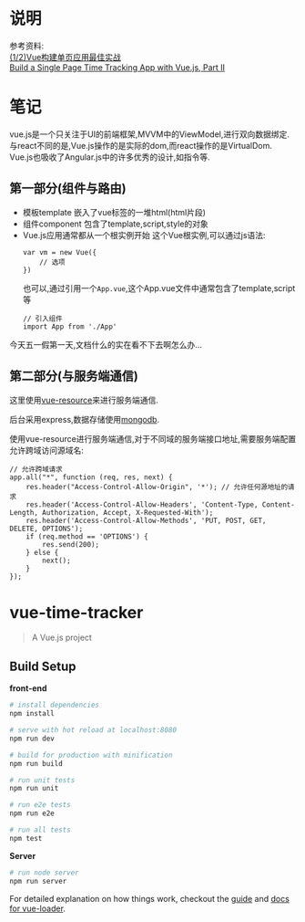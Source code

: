 # 说明
参考资料:    
[(1/2)Vue构建单页应用最佳实战](https://segmentfault.com/a/1190000005009052)    
[Build a Single Page Time Tracking App with Vue.js, Part II](https://scotch.io/tutorials/build-a-single-page-time-tracking-app-with-vue-js-part-ii)

# 笔记
vue.js是一个只关注于UI的前端框架,MVVM中的ViewModel,进行双向数据绑定.
与react不同的是,Vue.js操作的是实际的dom,而react操作的是VirtualDom.
Vue.js也吸收了Angular.js中的许多优秀的设计,如指令等.

## 第一部分(组件与路由)
* 模板template 
	嵌入了vue标签的一堆html(html片段)
* 组件component 
	包含了template,script,style的对象
* Vue.js应用通常都从一个根实例开始
	这个Vue根实例,可以通过js语法:
	```
	var vm = new Vue({
        // 选项
    })
	```
	也可以,通过引用一个`App.vue`,这个App.vue文件中通常包含了template,script等
	```
	// 引入组件
	import App from './App'
	```

今天五一假第一天,文档什么的实在看不下去啊怎么办...

## 第二部分(与服务端通信)
这里使用[vue-resource](https://github.com/vuejs/vue-resource)来进行服务端通信.

后台采用express,数据存储使用[mongodb](https://docs.mongodb.com/getting-started/shell/introduction/).

使用vue-resource进行服务端通信,对于不同域的服务端接口地址,需要服务端配置允许跨域访问源域名:

```
// 允许跨域请求
app.all("*", function (req, res, next) {
    res.header("Access-Control-Allow-Origin", '*'); // 允许任何源地址的请求
    res.header('Access-Control-Allow-Headers', 'Content-Type, Content-Length, Authorization, Accept, X-Requested-With');
    res.header('Access-Control-Allow-Methods', 'PUT, POST, GET, DELETE, OPTIONS');
    if (req.method == 'OPTIONS') {
        res.send(200);
    } else {
        next();
    }
});
```

# vue-time-tracker

> A Vue.js project

## Build Setup

**front-end**
``` bash
# install dependencies
npm install

# serve with hot reload at localhost:8080
npm run dev

# build for production with minification
npm run build

# run unit tests
npm run unit

# run e2e tests
npm run e2e

# run all tests
npm test
```

**Server**
```bash
# run node server
npm run server
```

For detailed explanation on how things work, checkout the [guide](http://vuejs-templates.github.io/webpack/) and [docs for vue-loader](http://vuejs.github.io/vue-loader).
